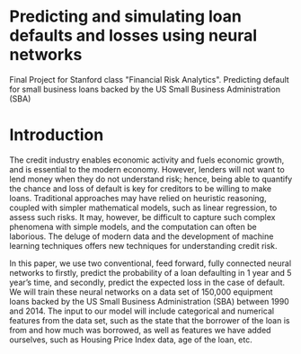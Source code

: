# Predicting and simulating loan defaults and losses using neural networks
Final Project for Stanford class "Financial Risk Analytics". Predicting default for small business loans backed by the US Small Business Administration (SBA)

# Introduction
The credit industry enables economic activity and fuels economic growth, and is essential to the modern economy. However, lenders will not want to lend money when they do not understand risk; hence, being able to quantify the chance and loss of default is key for creditors to be willing to make loans. Traditional approaches may have relied on heuristic reasoning, coupled with simpler mathematical models, such as linear regression, to assess such risks. It may, however, be difficult to capture such complex phenomena with simple models, and the computation can often be laborious. The deluge of modern data and the development of machine learning techniques offers new techniques for understanding credit risk.

In this paper, we use two conventional, feed forward, fully connected neural networks to firstly, predict the probability of a loan defaulting in 1 year and 5 year’s time, and secondly, predict the expected loss in the case of default. We will train these neural networks on a data set of 150,000 equipment loans backed by the US Small Business Administration (SBA) between 1990 and 2014. The input to our model will include categorical and numerical features from the data set, such as the state that the borrower of the loan is from and how much was borrowed, as well as features we have added ourselves, such as Housing Price Index data, age of the loan, etc.
